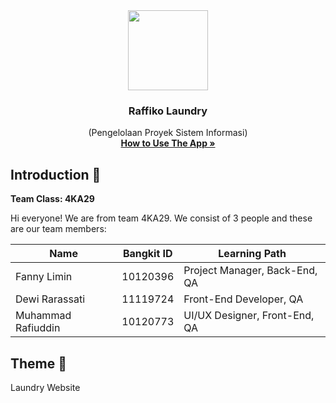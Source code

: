 <div align="center">
	<img src="https://i.ibb.co/g7CWxjY/calorify-logo.png" width="128" />
	<h3 align="center">Raffiko Laundry</h3>
	<p align="center">
		(Pengelolaan Proyek Sistem Informasi)
		<br />
		<a href="#"><strong>How to Use The App »</strong></a>
	</p>
</div>

## Introduction 👋
**Team Class: 4KA29**

Hi everyone! We are from team 4KA29. We consist of 3 people and these are our team members:

|Name|Bangkit ID|Learning Path|
|--|--|--|
|Fanny Limin|10120396|Project Manager, Back-End, QA|
|Dewi Rarassati|11119724|Front-End Developer, QA|
|Muhammad Rafiuddin|10120773|UI/UX Designer, Front-End, QA|


## Theme 🌾
Laundry Website
